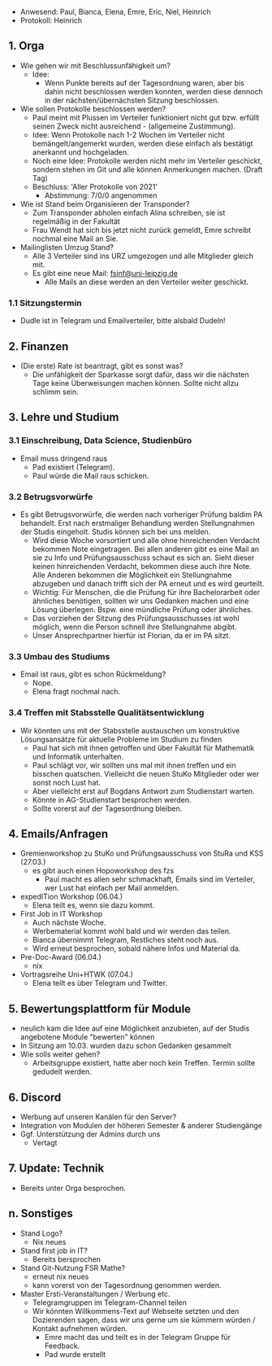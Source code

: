 ---
---

* Anwesend: Paul, Bianca, Elena, Emre, Eric, Niel, Heinrich
* Protokoll: Heinrich

## 1. Orga
  * Wie gehen wir mit Beschlussunfähigkeit um?
    * Idee:
      * Wenn Punkte bereits auf der Tagesordnung waren, aber bis dahin nicht
beschlossen werden konnten, werden diese dennoch in der
nächsten/übernächsten Sitzung beschlossen.
  * Wie sollen Protokolle beschlossen werden?
    * Paul meint mit Plussen im Verteiler funktioniert nicht gut bzw.
erfüllt seinen Zweck nicht ausreichend - (allgemeine Zustimmung).
    * Idee: Wenn Protokolle nach 1-2 Wochen im Verteiler nicht
bemängelt/angemerkt wurden, werden diese einfach als bestätigt anerkannt und
hochgeladen.
    * Noch eine Idee: Protokolle werden nicht mehr im Verteiler geschickt,
sondern stehen im Git und alle können Anmerkungen machen. (Draft Tag)
    * Beschluss: 'Aller Protokolle von 2021'
      * Abstimmung: 7/0/0 angenommen
  * Wie ist Stand beim Organisieren der Transponder?
    * Zum Transponder abholen einfach Alina schreiben, sie ist regelmäßig in
der Fakultät
    * Frau Wendt hat sich bis jetzt nicht zurück gemeldt, Emre schreibt
nochmal eine Mail an Sie.
  * Mailinglisten Umzug Stand?
    * Alle 3 Verteiler sind ins URZ umgezogen und alle Mitglieder gleich
mit.
    * Es gibt eine neue Mail: fsinf@uni-leipzig.de
      * Alle Mails an diese werden an den Verteiler weiter geschickt.

### 1.1 Sitzungstermin
  * Dudle ist in Telegram und Emailverteiler, bitte alsbald Dudeln!

## 2. Finanzen
  * (Die erste) Rate ist beantragt, gibt es sonst was?
    * Die unfähigkeit der Sparkasse sorgt dafür, dass wir die nächsten Tage
keine Überweisungen machen können. Sollte nicht allzu schlimm sein.

## 3. Lehre und Studium

### 3.1 Einschreibung, Data Science, Studienbüro
  * Email muss dringend raus
    * Pad existiert (Telegram).
    * Paul würde die Mail raus schicken.

### 3.2 Betrugsvorwürfe
  * Es gibt Betrugsvorwürfe, die werden nach vorheriger Prüfung baldim PA
behandelt. Erst nach erstmaliger Behandlung werden Stellungnahmen der Studis
eingeholt. Studis können sich bei uns melden.
    * Wird diese Woche vorsortiert und alle ohne hinreichenden Verdacht
bekommen Note eingetragen. Bei allen anderen gibt es eine Mail an sie zu
Info und Prüfungsausschuss schaut es sich an. Sieht dieser keinen
hinreichenden Verdacht, bekommen diese auch ihre Note. Alle Anderen bekommen
die Möglichkeit ein Stellungnahme abzugeben und danach trifft sich der PA
erneut und es wird geurteilt.
    * Wichtig: Für Menschen, die die Prüfung für ihre Bachelorarbeit oder
ähnliches benötigen, sollten wir uns Gedanken machen und eine Lösung
überlegen. Bspw. eine mündliche Prüfung oder ähnliches.
    * Das vorziehen der Sitzung des Prüfungsausschusses ist wohl möglich,
wenn die Person schnell ihre Stellungnahme abgibt.
    * Unser Ansprechpartner hierfür ist Florian, da er im PA sitzt.

### 3.3 Umbau des Studiums
  * Email ist raus, gibt es schon Rückmeldung?
    * Nope.
    * Elena fragt nochmal nach.

### 3.4 Treffen mit Stabsstelle Qualitätsentwicklung
  * Wir könnten uns mit der Stabsstelle austauschen um konstruktive
Lösungsansätze für aktuelle Probleme im Studium zu finden
    * Paul hat sich mit ihnen getroffen und über Fakultät für Mathematik und
Informatik unterhalten.
    * Paul schlägt vor, wir sollten uns mal mit ihnen treffen und ein
bisschen quatschen. Vielleicht die neuen StuKo Mitglieder oder wer sonst
noch Lust hat.
    * Aber vielleicht erst auf Bogdans Antwort zum Studienstart warten.
    * Könnte in AG-Studienstart besprochen werden.
    * Sollte vorerst auf der Tagesordnung bleiben.

## 4. Emails/Anfragen
  * Gremienworkshop zu StuKo und Prüfungsausschuss von StuRa und KSS
(27.03.)
    * es gibt auch einen Hopoworkshop des fzs
      * Paul macht es allen sehr schmackhaft, Emails sind im Verteiler, wer
Lust hat einfach per Mail anmelden.
  * expedITion Workshop (06.04.)
    * Elena teilt es, wenn sie dazu kommt.
  * First Job in IT Workshop
    * Auch nächste Woche.
    * Werbematerial kommt wohl bald und wir werden das teilen.
    * Bianca übernimmt Telegram, Restliches steht noch aus.
    * Wird erneut besprochen, sobald nähere Infos und Material da.
  * Pre-Doc-Award (06.04.)
    * nix
  * Vortragsreihe Uni+HTWK (07.04.)
    * Elena teilt es über Telegram und Twitter.

## 5. Bewertungsplattform für Module
  * neulich kam die Idee auf eine Möglichkeit anzubieten, auf der Studis
angebotene Module "bewerten" können
  * In Sitzung am 10.03. wurden dazu schon Gedanken gesammelt
  * Wie solls weiter gehen?
    * Arbeitsgruppe existiert, hatte aber noch kein Treffen. Termin sollte
gedudelt werden.

## 6. Discord
  * Werbung auf unseren Kanälen für den Server?
  * Integration von Modulen der höheren Semester & anderer Studiengänge
  * Ggf. Unterstützung der Admins durch uns
    * Vertagt

## 7. Update: Technik
  * Bereits unter Orga besprochen.

## n. Sonstiges
  * Stand Logo?
    * Nix neues
  * Stand first job in IT?
    * Bereits bersprochen
  * Stand Git-Nutzung FSR Mathe?
    * erneut nix neues
    * kann vorerst von der Tagesordnung genommen werden.
  * Master Ersti-Veranstaltungen / Werbung etc.
    * Telegramgruppen im Telegram-Channel teilen
    * Wir könnten Willkommens-Text auf Webseite setzten und den Dozierenden
sagen, dass wir uns gerne um sie kümmern würden / Kontakt aufnehmen würden.
      * Emre macht das und teilt es in der Telegram Gruppe für Feedback.
      * Pad wurde erstellt
